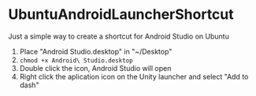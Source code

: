 # UbuntuAndroidLauncherShortcut
Just a simple way to create a shortcut for Android Studio on Ubuntu

1. Place "Android Studio.desktop" in "~/Desktop"
2. ``chmod +x Android\ Studio.desktop``
3. Double click the icon, Android Studio will open
4. Right click the aplication icon on the Unity launcher and select "Add to dash"
